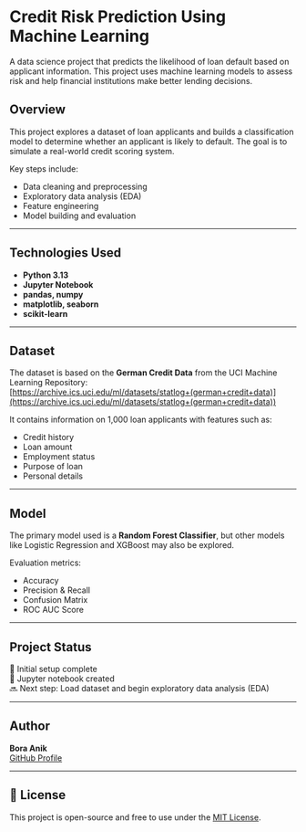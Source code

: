 #  Credit Risk Prediction Using Machine Learning

A data science project that predicts the likelihood of loan default based on applicant information. This project uses machine learning models to assess risk and help financial institutions make better lending decisions.

## Overview

This project explores a dataset of loan applicants and builds a classification model to determine whether an applicant is likely to default. The goal is to simulate a real-world credit scoring system.

Key steps include:
- Data cleaning and preprocessing
- Exploratory data analysis (EDA)
- Feature engineering
- Model building and evaluation

---

## Technologies Used

- **Python 3.13**
- **Jupyter Notebook**
- **pandas, numpy**
- **matplotlib, seaborn**
- **scikit-learn**

---

## Dataset

The dataset is based on the **German Credit Data** from the UCI Machine Learning Repository:  
[https://archive.ics.uci.edu/ml/datasets/statlog+(german+credit+data)](https://archive.ics.uci.edu/ml/datasets/statlog+(german+credit+data))

It contains information on 1,000 loan applicants with features such as:
- Credit history
- Loan amount
- Employment status
- Purpose of loan
- Personal details

---

## Model

The primary model used is a **Random Forest Classifier**, but other models like Logistic Regression and XGBoost may also be explored.

Evaluation metrics:
- Accuracy
- Precision & Recall
- Confusion Matrix
- ROC AUC Score

---

## Project Status

🔹 Initial setup complete  
🔹 Jupyter notebook created  
🔜 Next step: Load dataset and begin exploratory data analysis (EDA)

---

## Author

**Bora Anik**  
[GitHub Profile](https://github.com/boraanik)

---

## 📎 License

This project is open-source and free to use under the [MIT License](LICENSE).

